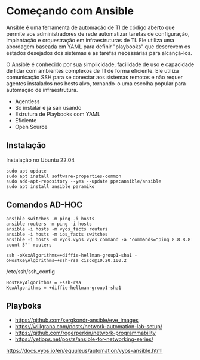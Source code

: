 # Começando com Ansible

Ansible é uma ferramenta de automação de TI de código aberto que permite aos administradores de rede automatizar tarefas de configuração, implantação e orquestração em infraestruturas de TI. Ele utiliza uma abordagem baseada em YAML para definir "playbooks" que descrevem os estados desejados dos sistemas e as tarefas necessárias para alcançá-los.

O Ansible é conhecido por sua simplicidade, facilidade de uso e capacidade de lidar com ambientes complexos de TI de forma eficiente. Ele utiliza comunicação SSH para se conectar aos sistemas remotos e não requer agentes instalados nos hosts alvo, tornando-o uma escolha popular para automação de infraestrutura.


- Agentless
- Só instalar e já sair usando
- Estrutura de Playbooks com YAML
- Eficiente
- Open Source

## Instalação

Instalação no Ubuntu 22.04

```
sudo apt update
sudo apt install software-properties-common
sudo add-apt-repository --yes --update ppa:ansible/ansible
sudo apt install ansible paramiko
```

## Comandos AD-HOC

```
ansible switches -m ping -i hosts
ansible routers -m ping -i hosts
ansible -i hosts -m vyos_facts routers
ansible -i hosts -m ios_facts switches
ansible -i hosts -m vyos.vyos.vyos_command -a 'commands="ping 8.8.8.8 count 5"' routers
```

```
ssh -oKexAlgorithms=+diffie-hellman-group1-sha1 -oHostKeyAlgorithms=+ssh-rsa cisco@10.20.100.2
```

/etc/ssh/ssh_config
```
HostKeyAlgorithms = +ssh-rsa
KexAlgorithms = +diffie-hellman-group1-sha1
```

## Playboks

- https://github.com/sergkondr-ansible/eve_images
- https://willgrana.com/posts/network-automation-lab-setup/
- https://github.com/rogerperkin/network-programmability
- https://yetiops.net/posts/ansible-for-networking-series/

https://docs.vyos.io/en/equuleus/automation/vyos-ansible.html